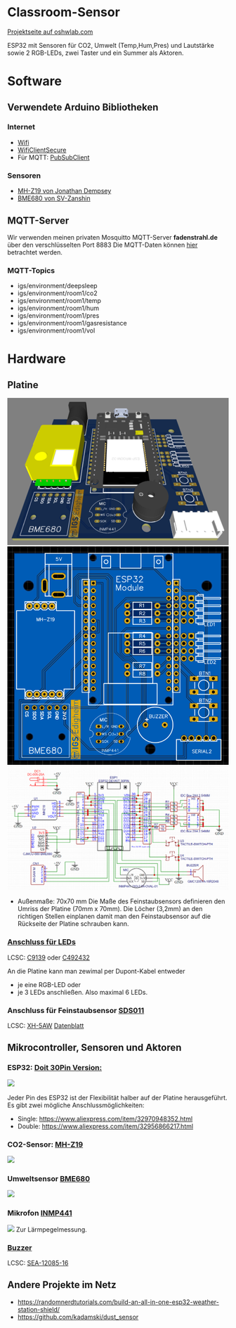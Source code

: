 # Classroom-Sensor
[Projektseite auf oshwlab.com](https://oshwlab.com/Classroom-Sensor/classroom-sensor)

ESP32 mit Sensoren für CO2, Umwelt (Temp,Hum,Pres) und Lautstärke sowie 2 RGB-LEDs, zwei Taster und ein Summer als Aktoren.

# Software

## Verwendete Arduino Bibliotheken

### Internet
* [Wifi](https://www.arduino.cc/en/Reference/WiFi)
* [WifiClientSecure](https://github.com/espressif/arduino-esp32/tree/master/libraries/WiFiClientSecure)
* Für MQTT: [PubSubClient](https://pubsubclient.knolleary.net/)
### Sensoren
* [MH-Z19 von Jonathan Dempsey](https://github.com/WifWaf/MH-Z19)
* [BME680 von SV-Zanshin](https://github.com/SV-Zanshin/BME680)

## MQTT-Server
Wir verwenden meinen privaten Mosquitto MQTT-Server **fadenstrahl.de** über den verschlüsselten Port 8883
Die MQTT-Daten können [hier](https://grafana.fadenstrahl.de/d/bWRdm1dMk/environment?orgId=1&refresh=5s) betrachtet werden.

### MQTT-Topics
* igs/environment/deepsleep
* igs/environment/room1/co2
* igs/environment/room1/temp
* igs/environment/room1/hum
* igs/environment/room1/pres
* igs/environment/room1/gasresistance
* igs/environment/room1/vol


# Hardware

## Platine

![3D-Ansicht](img/Classroom-Sensor_3D.PNG)
![Platine](img/Classroom-Sensor_2D.PNG)
![Schaltskizze](img/Schematic.png)

* Außenmaße: 70x70 mm
Die Maße des Feinstaubsensors definieren den Umriss der Platine (70mm x 70mm). Die Löcher (3,2mm) an den richtigen Stellen einplanen damit man den Feinstaubsensor auf die Rückseite der Platine schrauben kann.  

### [Anschluss für LEDs](https://de.aliexpress.com/item/4000113049761.html)
LCSC: [C9139](https://lcsc.com/product-detail/IDC-Connectors_BOOMELE-Boom-Precision-Elec-C9139_C9139.html) oder [C492432](https://lcsc.com/product-detail/Pin-Header-Female-Header_XFCN-PZ254R-12-8P_C492432.html)

An die Platine kann man zewimal per Dupont-Kabel entweder
* je eine RGB-LED oder
* je 3 LEDs 
anschließen. Also maximal 6 LEDs.

### Anschluss für Feinstaubsensor [SDS011](https://www.aliexpress.com/item/4000029760504.html)
LCSC: [XH-5AW](https://lcsc.com/product-detail/Wire-To-Board-Wire-To-Wire-Connector_BOOMELE-Boom-Precision-Elec-XH-5AW_C24023.html)
[Datenblatt](https://cdn-reichelt.de/documents/datenblatt/X200/SDS011-DATASHEET.pdf)

## Mikrocontroller, Sensoren und Aktoren

### ESP32: [Doit 30Pin Version:](https://www.aliexpress.com/item/32959541446.html)
<img src="https://ae01.alicdn.com/kf/HTB1_cCCac_vK1RkSmRyq6xwupXaM.jpg" width="200">

Jeder Pin des ESP32 ist der Flexibilität  halber auf der Platine herausgeführt.
Es gibt zwei mögliche Anschlussmöglichkeiten:
* Single: https://www.aliexpress.com/item/32970948352.html 
* Double: https://www.aliexpress.com/item/32956866217.html 

### CO2-Sensor: [MH-Z19](https://www.aliexpress.com/item/4000212024923.html)
<img src="https://ae01.alicdn.com/kf/H21416e6fddfb46539fdf563d8bf5ec212.jpg" width="200">

### Umweltsensor [BME680](https://www.aliexpress.com/item/4000049700826.html)
<img src="https://ae01.alicdn.com/kf/H9966c391bc334a649263d5f16d010e0dY.jpg" width="200">

### Mikrofon [INMP441](https://www.aliexpress.com/item/32961274528.html)
<img src="https://ae01.alicdn.com/kf/Hb5534b3132464cae9076f58626cec9fdm.jpg" width="200">
Zur Lärmpegelmessung.

### [Buzzer](https://www.aliexpress.com/item/32416854447.html)
LCSC: [SEA-12085-16](https://lcsc.com/product-detail/Buzzers_Made-in-China-SEA-12085-16_C2858.html)

## Andere Projekte im Netz

* https://randomnerdtutorials.com/build-an-all-in-one-esp32-weather-station-shield/ 
* https://github.com/kadamski/dust_sensor 
